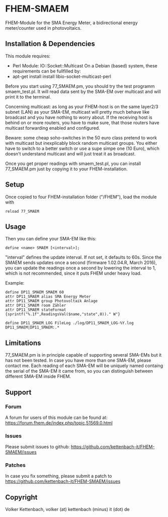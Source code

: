 # FHEM-SMAEM
FHEM-Module for the SMA Energy Meter, a bidirectional energy meter/counter 
used in photovoltaics.

## Installation & Dependencies

This module requires:
- Perl Module: IO::Socket::Multicast
On a Debian (based) system, these requirements can be fullfilled by:
- apt-get install install libio-socket-multicast-perl

Before you start using 77_SMAEM.pm, you should try the test
programm smaem_test.pl. It will read data sent by the SMA-EM
over multicast and will print it to the terminal.

Concerning multicast: as long as your FHEM-host is on the same layer2/3 subnet (LAN)
as your SMA-EM, multicast will pretty much behave like broadcast and
you have nothing to worry about.
If the receiving host is behind on or more routers, you have to make sure,
that those routers have multicast forwarding enabled and configured.

Beware: some cheap soho-switches in the 50 euro class pretend to work with 
multicast but inexplicably block random multicast groups. 
You either have to switch to a better switch or use a supe simpe one (10 Euro),
which doesn't understand multicast and will just treat it as broadcast.

Once you get proper readings with smaem_test.pl, you can install 77_SMAEM.pm
just by copying it to your FHEM-installation.

## Setup

Once copied to four FHEM-installation folder ("/FHEM"), load the module with

	reload 77_SMAEM

## Usage

Then you can define your SMA-EM like this: 

	define <name> SMAEM [<interval>];

"interval" defines the update interval. If not set, it defaults to 60s. 
Since the SMAEM sends updates once a second (firmware 1.02.04.R, March 2016), 
you can update the readings once a second by lowering the interval to 1, which 
is not recommended, since it puts FHEM under heavy load. 

Example:

	define DP11_SMAEM SMAEM 60
	attr DP11_SMAEM alias SMA Energy Meter
	attr DP11_SMAEM group Photovoltaik Anlage
	attr DP11_SMAEM room Zähler
	attr DP11_SMAEM stateFormat {sprintf("%.1f",ReadingsVal($name,"state",0))." W"}

	define DP11_SMAEM_LOG FileLog ./log/DP11_SMAEM_LOG-%Y.log DP11_SMAEM|DP11_SMAEM:.*


## Limitations
77_SMAEM.pm is in principle capable of supporting several SMA-EMs but it has not been tested.
In case you have more than one SMA-EM, please contact me.
Each reading of each SMA-EM will be uniquely named containg the serial of the SMA-EM it came from,
so you can distinguish between different SMA-EM inside FHEM.

## Support

### Forum
A forum for users of this module can be found at:
https://forum.fhem.de/index.php/topic,51569.0.html

### Issues
Please submit issues to github:
https://github.com/kettenbach-it/FHEM-SMAEM/issues

### Patches
In case you fix something, please submit a patch to
https://github.com/kettenbach-it/FHEM-SMAEM/issues

## Copyright
Volker Kettenbach, volker (at) kettenbach (minus) it (dot) de

